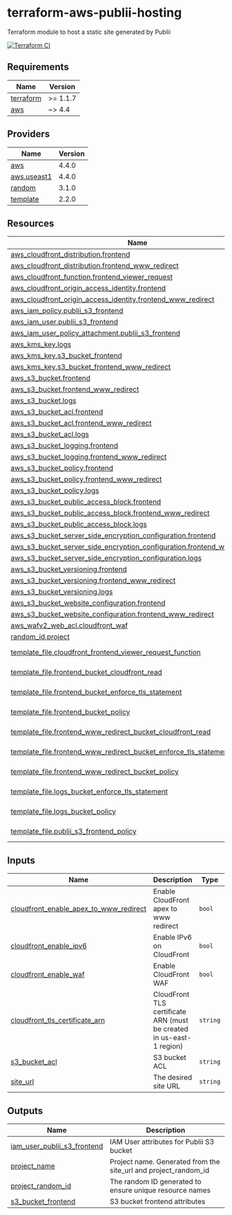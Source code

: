 # terraform-aws-publii-hosting
Terraform module to host a static site generated by Publii

[![Terraform CI](https://github.com/chris-qa-org/terraform-aws-publii-hosting/actions/workflows/main.yml/badge.svg?branch=main)](https://github.com/chris-qa-org/terraform-aws-publii-hosting/actions/workflows/main.yml?branch=main)

<!-- BEGIN_TF_DOCS -->
## Requirements

| Name | Version |
|------|---------|
| <a name="requirement_terraform"></a> [terraform](#requirement\_terraform) | >= 1.1.7 |
| <a name="requirement_aws"></a> [aws](#requirement\_aws) | ~> 4.4 |

## Providers

| Name | Version |
|------|---------|
| <a name="provider_aws"></a> [aws](#provider\_aws) | 4.4.0 |
| <a name="provider_aws.useast1"></a> [aws.useast1](#provider\_aws.useast1) | 4.4.0 |
| <a name="provider_random"></a> [random](#provider\_random) | 3.1.0 |
| <a name="provider_template"></a> [template](#provider\_template) | 2.2.0 |

## Resources

| Name | Type |
|------|------|
| [aws_cloudfront_distribution.frontend](https://registry.terraform.io/providers/hashicorp/aws/latest/docs/resources/cloudfront_distribution) | resource |
| [aws_cloudfront_distribution.frontend_www_redirect](https://registry.terraform.io/providers/hashicorp/aws/latest/docs/resources/cloudfront_distribution) | resource |
| [aws_cloudfront_function.frontend_viewer_request](https://registry.terraform.io/providers/hashicorp/aws/latest/docs/resources/cloudfront_function) | resource |
| [aws_cloudfront_origin_access_identity.frontend](https://registry.terraform.io/providers/hashicorp/aws/latest/docs/resources/cloudfront_origin_access_identity) | resource |
| [aws_cloudfront_origin_access_identity.frontend_www_redirect](https://registry.terraform.io/providers/hashicorp/aws/latest/docs/resources/cloudfront_origin_access_identity) | resource |
| [aws_iam_policy.publii_s3_frontend](https://registry.terraform.io/providers/hashicorp/aws/latest/docs/resources/iam_policy) | resource |
| [aws_iam_user.publii_s3_frontend](https://registry.terraform.io/providers/hashicorp/aws/latest/docs/resources/iam_user) | resource |
| [aws_iam_user_policy_attachment.publii_s3_frontend](https://registry.terraform.io/providers/hashicorp/aws/latest/docs/resources/iam_user_policy_attachment) | resource |
| [aws_kms_key.logs](https://registry.terraform.io/providers/hashicorp/aws/latest/docs/resources/kms_key) | resource |
| [aws_kms_key.s3_bucket_frontend](https://registry.terraform.io/providers/hashicorp/aws/latest/docs/resources/kms_key) | resource |
| [aws_kms_key.s3_bucket_frontend_www_redirect](https://registry.terraform.io/providers/hashicorp/aws/latest/docs/resources/kms_key) | resource |
| [aws_s3_bucket.frontend](https://registry.terraform.io/providers/hashicorp/aws/latest/docs/resources/s3_bucket) | resource |
| [aws_s3_bucket.frontend_www_redirect](https://registry.terraform.io/providers/hashicorp/aws/latest/docs/resources/s3_bucket) | resource |
| [aws_s3_bucket.logs](https://registry.terraform.io/providers/hashicorp/aws/latest/docs/resources/s3_bucket) | resource |
| [aws_s3_bucket_acl.frontend](https://registry.terraform.io/providers/hashicorp/aws/latest/docs/resources/s3_bucket_acl) | resource |
| [aws_s3_bucket_acl.frontend_www_redirect](https://registry.terraform.io/providers/hashicorp/aws/latest/docs/resources/s3_bucket_acl) | resource |
| [aws_s3_bucket_acl.logs](https://registry.terraform.io/providers/hashicorp/aws/latest/docs/resources/s3_bucket_acl) | resource |
| [aws_s3_bucket_logging.frontend](https://registry.terraform.io/providers/hashicorp/aws/latest/docs/resources/s3_bucket_logging) | resource |
| [aws_s3_bucket_logging.frontend_www_redirect](https://registry.terraform.io/providers/hashicorp/aws/latest/docs/resources/s3_bucket_logging) | resource |
| [aws_s3_bucket_policy.frontend](https://registry.terraform.io/providers/hashicorp/aws/latest/docs/resources/s3_bucket_policy) | resource |
| [aws_s3_bucket_policy.frontend_www_redirect](https://registry.terraform.io/providers/hashicorp/aws/latest/docs/resources/s3_bucket_policy) | resource |
| [aws_s3_bucket_policy.logs](https://registry.terraform.io/providers/hashicorp/aws/latest/docs/resources/s3_bucket_policy) | resource |
| [aws_s3_bucket_public_access_block.frontend](https://registry.terraform.io/providers/hashicorp/aws/latest/docs/resources/s3_bucket_public_access_block) | resource |
| [aws_s3_bucket_public_access_block.frontend_www_redirect](https://registry.terraform.io/providers/hashicorp/aws/latest/docs/resources/s3_bucket_public_access_block) | resource |
| [aws_s3_bucket_public_access_block.logs](https://registry.terraform.io/providers/hashicorp/aws/latest/docs/resources/s3_bucket_public_access_block) | resource |
| [aws_s3_bucket_server_side_encryption_configuration.frontend](https://registry.terraform.io/providers/hashicorp/aws/latest/docs/resources/s3_bucket_server_side_encryption_configuration) | resource |
| [aws_s3_bucket_server_side_encryption_configuration.frontend_www_redirect](https://registry.terraform.io/providers/hashicorp/aws/latest/docs/resources/s3_bucket_server_side_encryption_configuration) | resource |
| [aws_s3_bucket_server_side_encryption_configuration.logs](https://registry.terraform.io/providers/hashicorp/aws/latest/docs/resources/s3_bucket_server_side_encryption_configuration) | resource |
| [aws_s3_bucket_versioning.frontend](https://registry.terraform.io/providers/hashicorp/aws/latest/docs/resources/s3_bucket_versioning) | resource |
| [aws_s3_bucket_versioning.frontend_www_redirect](https://registry.terraform.io/providers/hashicorp/aws/latest/docs/resources/s3_bucket_versioning) | resource |
| [aws_s3_bucket_versioning.logs](https://registry.terraform.io/providers/hashicorp/aws/latest/docs/resources/s3_bucket_versioning) | resource |
| [aws_s3_bucket_website_configuration.frontend](https://registry.terraform.io/providers/hashicorp/aws/latest/docs/resources/s3_bucket_website_configuration) | resource |
| [aws_s3_bucket_website_configuration.frontend_www_redirect](https://registry.terraform.io/providers/hashicorp/aws/latest/docs/resources/s3_bucket_website_configuration) | resource |
| [aws_wafv2_web_acl.cloudfront_waf](https://registry.terraform.io/providers/hashicorp/aws/latest/docs/resources/wafv2_web_acl) | resource |
| [random_id.project](https://registry.terraform.io/providers/hashicorp/random/latest/docs/resources/id) | resource |
| [template_file.cloudfront_frontend_viewer_request_function](https://registry.terraform.io/providers/hashicorp/template/latest/docs/data-sources/file) | data source |
| [template_file.frontend_bucket_cloudfront_read](https://registry.terraform.io/providers/hashicorp/template/latest/docs/data-sources/file) | data source |
| [template_file.frontend_bucket_enforce_tls_statement](https://registry.terraform.io/providers/hashicorp/template/latest/docs/data-sources/file) | data source |
| [template_file.frontend_bucket_policy](https://registry.terraform.io/providers/hashicorp/template/latest/docs/data-sources/file) | data source |
| [template_file.frontend_www_redirect_bucket_cloudfront_read](https://registry.terraform.io/providers/hashicorp/template/latest/docs/data-sources/file) | data source |
| [template_file.frontend_www_redirect_bucket_enforce_tls_statement](https://registry.terraform.io/providers/hashicorp/template/latest/docs/data-sources/file) | data source |
| [template_file.frontend_www_redirect_bucket_policy](https://registry.terraform.io/providers/hashicorp/template/latest/docs/data-sources/file) | data source |
| [template_file.logs_bucket_enforce_tls_statement](https://registry.terraform.io/providers/hashicorp/template/latest/docs/data-sources/file) | data source |
| [template_file.logs_bucket_policy](https://registry.terraform.io/providers/hashicorp/template/latest/docs/data-sources/file) | data source |
| [template_file.publii_s3_frontend_policy](https://registry.terraform.io/providers/hashicorp/template/latest/docs/data-sources/file) | data source |

## Inputs

| Name | Description | Type | Default | Required |
|------|-------------|------|---------|:--------:|
| <a name="input_cloudfront_enable_apex_to_www_redirect"></a> [cloudfront\_enable\_apex\_to\_www\_redirect](#input\_cloudfront\_enable\_apex\_to\_www\_redirect) | Enable CloudFront apex to www redirect | `bool` | `true` | no |
| <a name="input_cloudfront_enable_ipv6"></a> [cloudfront\_enable\_ipv6](#input\_cloudfront\_enable\_ipv6) | Enable IPv6 on CloudFront | `bool` | `true` | no |
| <a name="input_cloudfront_enable_waf"></a> [cloudfront\_enable\_waf](#input\_cloudfront\_enable\_waf) | Enable CloudFront WAF | `bool` | `true` | no |
| <a name="input_cloudfront_tls_certificate_arn"></a> [cloudfront\_tls\_certificate\_arn](#input\_cloudfront\_tls\_certificate\_arn) | CloudFront TLS certificate ARN (must be created in us-east-1 region) | `string` | n/a | yes |
| <a name="input_s3_bucket_acl"></a> [s3\_bucket\_acl](#input\_s3\_bucket\_acl) | S3 bucket ACL | `string` | `"private"` | no |
| <a name="input_site_url"></a> [site\_url](#input\_site\_url) | The desired site URL | `string` | n/a | yes |

## Outputs

| Name | Description |
|------|-------------|
| <a name="output_iam_user_publii_s3_frontend"></a> [iam\_user\_publii\_s3\_frontend](#output\_iam\_user\_publii\_s3\_frontend) | IAM User attributes for Publii S3 bucket |
| <a name="output_project_name"></a> [project\_name](#output\_project\_name) | Project name. Generated from the site\_url and project\_random\_id |
| <a name="output_project_random_id"></a> [project\_random\_id](#output\_project\_random\_id) | The random ID generated to ensure unique resource names |
| <a name="output_s3_bucket_frontend"></a> [s3\_bucket\_frontend](#output\_s3\_bucket\_frontend) | S3 bucket frontend attributes |
<!-- END_TF_DOCS -->
